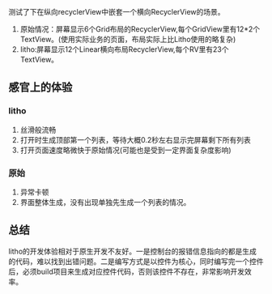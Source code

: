 测试了下在纵向recyclerView中嵌套一个横向RecyclerView的场景。
1. 原始情况：屏幕显示6个Grid布局的RecyclerView,每个GridView里有12*2个TextView。(使用实际业务的页面，布局实际上比Litho使用的略复杂)
2. litho:屏幕显示12个Linear横向布局RecyclerView,每个RV里有23个TextView。
## 感官上的体验
### litho
1. 丝滑般流畅
2. 打开时生成顶部第一个列表，等待大概0.2秒左右显示完屏幕剩下所有列表
3. 打开页面速度略微快于原始情况(可能也是受到一定界面复杂度影响)
### 原始
1. 异常卡顿
2. 界面整体生成，没有出现单独先生成一个列表的情况。
## 总结
litho的开发体验相对于原生开发不友好。一是控制台的报错信息指向的都是生成的代码，难以找到出错问题。二是编写方式是以控件为核心，同时编写完一个控件后，必须build项目来生成对应控件代码，否则该控件不存在，非常影响开发效率。
